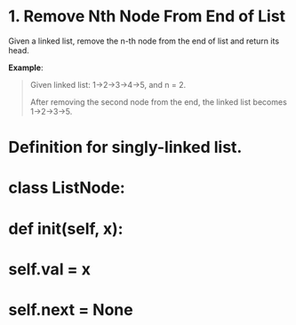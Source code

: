 <h1>
1.  Remove Nth Node From End of List
</h1>


<p>
Given a linked list, remove the n-th node from the end of list and return its head.
</p>

**Example**:

>Given linked list: 1->2->3->4->5, and n = 2.
>
>After removing the second node from the end, the linked list becomes 1->2->3->5.


# Definition for singly-linked list.
# class ListNode:
#     def __init__(self, x):
#         self.val = x
#         self.next = None
